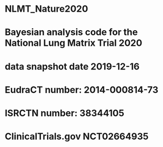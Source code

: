 # NLMT_Nature2020
 
# Bayesian analysis code for the National Lung Matrix Trial 2020 
# data snapshot date 2019-12-16 
# EudraCT number: 2014-000814-73 
# ISRCTN number: 38344105 
# ClinicalTrials.gov NCT02664935
